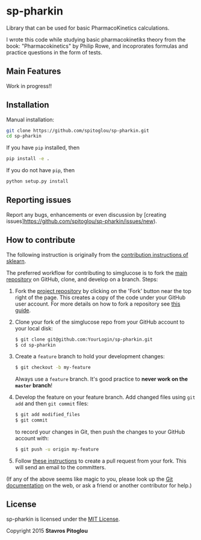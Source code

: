 # sp-pharkin

Library that can be used for basic PharmacoKinetics calculations.

I wrote this code while studying basic pharmacokinetiks theory from the book:
"Pharmacokinetics" by Philip Rowe, and incoprorates formulas and practice questions in the form of tests.
## Main Features
Work in progress!!
<!---
- Simulation enviroment follows [OpenAI gym](https://github.com/openai/gym) and [rllab](https://github.com/rll/rllab) APIs. It returns observation, reward, done, info at each step, which means the simulator is "reinforcement-learning-ready".
-->



## Installation
<!---
[comment]: It is highly recommended to use `pip` to install `simglucose`, follow this [link](https://pip.pypa.io/en/stable/installing/) to install pip.

Auto installation:
```bash
pip install simglucose
```
-->


Manual installation: 
```bash
git clone https://github.com/spitoglou/sp-pharkin.git
cd sp-pharkin
```
If you have `pip` installed, then
```bash
pip install -e .
```
If you do not have `pip`, then
```bash
python setup.py install
```


## Reporting issues
Report any bugs, enhancements or even discussion by [creating issues]https://github.com/spitoglou/sp-pharkin/issues/new).

## How to contribute
The following instruction is originally from the [contribution instructions of sklearn](https://github.com/scikit-learn/scikit-learn/blob/master/CONTRIBUTING.md).

The preferred workflow for contributing to simglucose is to fork the
[main repository](https://github.com/spitoglou/sp-pharkin) on
GitHub, clone, and develop on a branch. Steps:

1. Fork the [project repository](https://github.com/spitoglou/sp-pharkin)
   by clicking on the 'Fork' button near the top right of the page. This creates
   a copy of the code under your GitHub user account. For more details on
   how to fork a repository see [this guide](https://help.github.com/articles/fork-a-repo/).

2. Clone your fork of the simglucose repo from your GitHub account to your local disk:

   ```bash
   $ git clone git@github.com:YourLogin/sp-pharkin.git
   $ cd sp-pharkin
   ```

3. Create a ``feature`` branch to hold your development changes:

   ```bash
   $ git checkout -b my-feature
   ```

   Always use a ``feature`` branch. It's good practice to **never work on the ``master`` branch**!

4. Develop the feature on your feature branch. Add changed files using ``git add`` and then ``git commit`` files:

   ```bash
   $ git add modified_files
   $ git commit
   ```

   to record your changes in Git, then push the changes to your GitHub account with:

   ```bash
   $ git push -u origin my-feature
   ```

5. Follow [these instructions](https://help.github.com/articles/creating-a-pull-request-from-a-fork)
to create a pull request from your fork. This will send an email to the committers.

(If any of the above seems like magic to you, please look up the
[Git documentation](https://git-scm.com/documentation) on the web, or ask a friend or another contributor for help.)

## License

sp-pharkin is licensed under the [MIT License](http://opensource.org/licenses/MIT).

Copyright 2015 **Stavros Pitoglou**